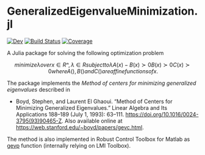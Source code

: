 # GeneralizedEigenvalueMinimization.jl

<!--[![Stable](https://img.shields.io/badge/docs-stable-blue.svg)](https://hurak.github.io/GeneralizedEigenvalueProblem.jl/stable)-->
[![Dev](https://img.shields.io/badge/docs-dev-blue.svg)](https://hurak.github.io/GeneralizedEigenvalueProblem.jl/dev)
[![Build Status](https://github.com/hurak/GeneralizedEigenvalueProblem.jl/workflows/CI/badge.svg)](https://github.com/hurak/GeneralizedEigenvalueProblem.jl/actions)
[![Coverage](https://codecov.io/gh/hurak/GeneralizedEigenvalueProblem.jl/branch/master/graph/badge.svg)](https://codecov.io/gh/hurak/GeneralizedEigenvalueProblem.jl)

A Julia package for solving the following optimization problem

```math
minimize λ
over x∈Rⁿ, λ∈R

subject to
λA(x)-B(x)≻0
B(x)≻0
C(x)≻0

where A(), B() and C() are affine functions of x.
```

The package implements the *Method of centers for minimizing generalized eigenvalues* described in

- Boyd, Stephen, and Laurent El Ghaoui. “Method of Centers for Minimizing Generalized Eigenvalues.” Linear Algebra and Its Applications 188–189 (July 1, 1993): 63–111. https://doi.org/10.1016/0024-3795(93)90465-Z. Also available online at https://web.stanford.edu/~boyd/papers/gevc.html.

The method is also implemented in Robust Control Toolbox for Matlab as [gevp](https://www.mathworks.com/help/robust/ref/gevp.html) function (internally relying on LMI Toolbox).
